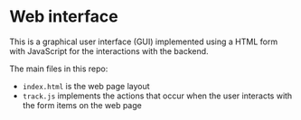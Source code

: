 # Web interface

This is a graphical user interface (GUI) implemented using a HTML form with JavaScript for the interactions with the backend.

The main files in this repo:

* `index.html` is the web page layout
* `track.js` implements the actions that occur when the user interacts with the form items on the web page